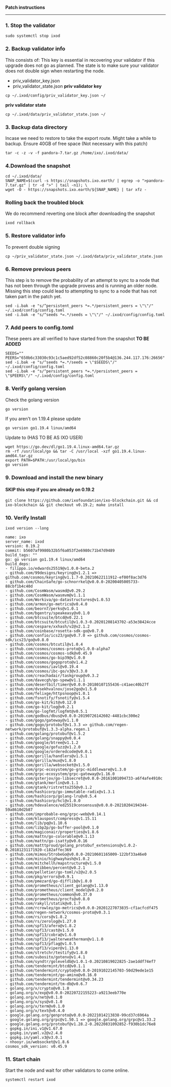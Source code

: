 **Patch instructions**
___
### 1. Stop the validator
```
sudo systemctl stop ixod
```
### 2. Backup validator info
This consists of:
This key is essential in recovering your validator if this upgrade does not go as planned. The state is to make sure your validator does not double sign when restarting the node.
- priv_validator_key.json
- priv_validator_state.json
**priv validator key**
```
cp ~/.ixod/config/priv_validator_key.json ~/
```
**priv validator state**
```
cp ~/.ixod/data/priv_validator_state.json ~/
```
### 3. Backup data directory
Incase we need to restore to take the export route. Might take a while to backup. Ensure 40GB of free space (Not necessary with this patch)
```
tar -c -z -v -f pandora-7.tar.gz /home/ixo/.ixod/data/
```
### 4.Download the snapshot

```
cd ~/.ixod/data/
SNAP_NAME=$(curl -s https://snapshots.ixo.earth/ | egrep -o ">pandora-7.tar.gz" | tr -d ">" | tail -n1); \
wget -O - https://snapshots.ixo.earth/${SNAP_NAME} | tar xfz -
```
###  Rolling back the troubled block
We do recommend reverting one block after downloading the snapshot
```
ixod rollback
```
### 5. Restore validator info
To prevent double signing
```
cp ~/priv_validator_state.json ~/.ixod/data/priv_validator_state.json 
```
### 6. Remove previous peers
This step is to remove the probability of an attempt to sync to a node that has not been through the upgrade provess and is running an older node. Missing this step could lead to attempting to sync to a node that has not taken part in the patch yet.
```
sed -i.bak -e "s/^persistent_peers *=.*/persistent_peers = \"\"/" ~/.ixod/config/config.toml
sed -i.bak -e "s/^seeds *=.*/seeds = \"\"/" ~/.ixod/config/config.toml
```
### 7. Add peers to config.toml
These peers are all verified to have started from the snapshot **TO BE ADDED**
```
SEEDS=""
PEERS="650b6c33030c93c1c5aed92df52c08860c20f5b4@136.244.117.176:26656"
sed -i.bak -e "s/^seeds *=.*/seeds = \"$SEEDS\"/" ~/.ixod/config/config.toml
sed -i.bak -e "s/^persistent_peers *=.*/persistent_peers = \"$PEERS\"/" ~/.ixod/config/config.toml
```
### 8. Verify golang version
Check the golang version
```
go version
```
If you aren't on 1.19.4 please update
```
go version go1.19.4 linux/amd64
```
Update to (HAS TO BE AS IXO USER)
```
wget https://go.dev/dl/go1.19.4.linux-amd64.tar.gz
rm -rf /usr/local/go && tar -C /usr/local -xzf go1.19.4.linux-amd64.tar.gz
export PATH=$PATH:/usr/local/go/bin
go version
```
### 9.  Download and install the new binary
#### SKIP this step if you are already on 0.19.2
```
git clone https://github.com/ixofoundation/ixo-blockchain.git && cd ixo-blockchain && git checkout v0.19.2; make install
```
### 10. Verify Install
```
ixod version --long
```

```
name: ixo
server_name: ixod
version: 0.19.2
commit: b5607af9980b32b5f6a053f2e6980c71b47d9489
build_tags: ""
go: go version go1.19.4 linux/amd64
build_deps:
- filippo.io/edwards25519@v1.0.0-beta.2
- github.com/99designs/keyring@v1.2.1 => github.com/cosmos/keyring@v1.1.7-0.20210622111912-ef00f8ac3d76
- github.com/ChainSafe/go-schnorrkel@v0.0.0-20200405005733-88cbf1b4c40d
- github.com/CosmWasm/wasmd@v0.29.2
- github.com/CosmWasm/wasmvm@v1.1.1
- github.com/Workiva/go-datastructures@v1.0.53
- github.com/armon/go-metrics@v0.4.0
- github.com/beorn7/perks@v1.0.1
- github.com/bgentry/speakeasy@v0.1.0
- github.com/btcsuite/btcd@v0.22.1
- github.com/btcsuite/btcutil@v1.0.3-0.20201208143702-a53e38424cce
- github.com/cespare/xxhash/v2@v2.1.2
- github.com/coinbase/rosetta-sdk-go@v0.7.0
- github.com/confio/ics23/go@v0.7.0 => github.com/cosmos/cosmos-sdk/ics23/go@v0.8.0
- github.com/cosmos/btcutil@v1.0.4
- github.com/cosmos/cosmos-proto@v1.0.0-alpha7
- github.com/cosmos/cosmos-sdk@v0.45.9
- github.com/cosmos/go-bip39@v1.0.0
- github.com/cosmos/gogoproto@v1.4.2
- github.com/cosmos/iavl@v0.19.4
- github.com/cosmos/ibc-go/v3@v3.3.0
- github.com/creachadair/taskgroup@v0.3.2
- github.com/davecgh/go-spew@v1.1.1
- github.com/desertbit/timer@v0.0.0-20180107155436-c41aec40b27f
- github.com/dvsekhvalnov/jose2go@v1.5.0
- github.com/felixge/httpsnoop@v1.0.1
- github.com/fsnotify/fsnotify@v1.5.4
- github.com/go-kit/kit@v0.12.0
- github.com/go-kit/log@v0.2.1
- github.com/go-logfmt/logfmt@v0.5.1
- github.com/godbus/dbus@v0.0.0-20190726142602-4481cbc300e2
- github.com/gogo/gateway@v1.1.0
- github.com/gogo/protobuf@v1.3.3 => github.com/regen-network/protobuf@v1.3.3-alpha.regen.1
- github.com/golang/protobuf@v1.5.2
- github.com/golang/snappy@v0.0.4
- github.com/google/btree@v1.1.2
- github.com/google/gofuzz@v1.2.0
- github.com/google/orderedcode@v0.0.1
- github.com/gorilla/handlers@v1.5.1
- github.com/gorilla/mux@v1.8.0
- github.com/gorilla/websocket@v1.5.0
- github.com/grpc-ecosystem/go-grpc-middleware@v1.3.0
- github.com/grpc-ecosystem/grpc-gateway@v1.16.0
- github.com/gsterjov/go-libsecret@v0.0.0-20161001094733-a6f4afe4910c
- github.com/gtank/merlin@v0.1.1
- github.com/gtank/ristretto255@v0.1.2
- github.com/hashicorp/go-immutable-radix@v1.3.1
- github.com/hashicorp/golang-lru@v0.5.4
- github.com/hashicorp/hcl@v1.0.0
- github.com/hdevalence/ed25519consensus@v0.0.0-20210204194344-59a8610d2b87
- github.com/improbable-eng/grpc-web@v0.14.1
- github.com/klauspost/compress@v1.15.11
- github.com/lib/pq@v1.10.6
- github.com/libp2p/go-buffer-pool@v0.1.0
- github.com/magiconair/properties@v1.8.6
- github.com/mattn/go-colorable@v0.1.13
- github.com/mattn/go-isatty@v0.0.16
- github.com/matttproud/golang_protobuf_extensions@v1.0.2-0.20181231171920-c182affec369
- github.com/mimoo/StrobeGo@v0.0.0-20210601165009-122bf33a46e0
- github.com/minio/highwayhash@v1.0.2
- github.com/mitchellh/mapstructure@v1.5.0
- github.com/mtibben/percent@v0.2.1
- github.com/pelletier/go-toml/v2@v2.0.5
- github.com/pkg/errors@v0.9.1
- github.com/pmezard/go-difflib@v1.0.0
- github.com/prometheus/client_golang@v1.13.0
- github.com/prometheus/client_model@v0.2.0
- github.com/prometheus/common@v0.37.0
- github.com/prometheus/procfs@v0.8.0
- github.com/rakyll/statik@v0.1.7
- github.com/rcrowley/go-metrics@v0.0.0-20201227073835-cf1acfcdf475
- github.com/regen-network/cosmos-proto@v0.3.1
- github.com/rs/cors@v1.8.2
- github.com/rs/zerolog@v1.27.0
- github.com/spf13/afero@v1.8.2
- github.com/spf13/cast@v1.5.0
- github.com/spf13/cobra@v1.6.0
- github.com/spf13/jwalterweatherman@v1.1.0
- github.com/spf13/pflag@v1.0.5
- github.com/spf13/viper@v1.13.0
- github.com/stretchr/testify@v1.8.0
- github.com/subosito/gotenv@v1.4.1
- github.com/syndtr/goleveldb@v1.0.1-0.20210819022825-2ae1ddf74ef7
- github.com/tendermint/btcd@v0.1.1
- github.com/tendermint/crypto@v0.0.0-20191022145703-50d29ede1e15
- github.com/tendermint/go-amino@v0.16.0
- github.com/tendermint/tendermint@v0.34.23
- github.com/tendermint/tm-db@v0.6.7
- golang.org/x/crypto@v0.1.0
- golang.org/x/exp@v0.0.0-20220722155223-a9213eeb770e
- golang.org/x/net@v0.1.0
- golang.org/x/sys@v0.1.0
- golang.org/x/term@v0.1.0
- golang.org/x/text@v0.4.0
- google.golang.org/genproto@v0.0.0-20221014213838-99cd37c6964a
- google.golang.org/grpc@v1.50.1 => google.golang.org/grpc@v1.33.2
- google.golang.org/protobuf@v1.28.2-0.20220831092852-f930b1dc76e8
- gopkg.in/ini.v1@v1.67.0
- gopkg.in/yaml.v2@v2.4.0
- gopkg.in/yaml.v3@v3.0.1
- nhooyr.io/websocket@v1.8.6
cosmos_sdk_version: v0.45.9
```

### 11. Start chain
Start the node and wait for other validators to come online.
```
systemctl restart ixod
```
